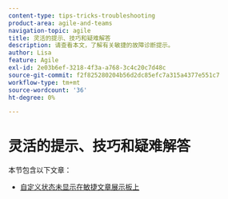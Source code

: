 ```yaml
---
content-type: tips-tricks-troubleshooting
product-area: agile-and-teams
navigation-topic: agile
title: 灵活的提示、技巧和疑难解答
description: 请查看本文，了解有关敏捷的故障诊断提示。
author: Lisa
feature: Agile
exl-id: 2e03b6ef-3218-4f3a-a768-3c4c20c7d48c
source-git-commit: f2f825280204b56d2dc85efc7a315a4377e551c7
workflow-type: tm+mt
source-wordcount: '36'
ht-degree: 0%

---
```


# 灵活的提示、技巧和疑难解答

本节包含以下文章：

* [自定义状态未显示在敏捷文章展示板上](../../agile/tips-tricks-and-troubleshooting/custom-status-does-not-show.md)
